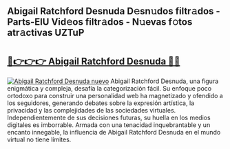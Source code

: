 ## Abigail Ratchford Desnuda D𝚎sn𝚞dos filtr𝚊dos - Parts-ElU Vid𝚎os filtr𝚊dos - N𝚞evas f𝚘tos atr𝚊ctivas UZTuP

# <h2><a href="http://mb8zfz8.tromn.icu/?c=Abigail+Ratchford+Desnuda">🔗👉👉👉 Abigail Ratchford Desnuda 🔗🔗</a></h2>

[![Abigail Ratchford Desnuda nuevo](https://i.imgur.com/pEAQMta.gif)](http://mb8zfz8.tromn.icu/?c=Abigail+Ratchford+Desnuda)
Abigail Ratchford Desnuda, una figura enigmática y compleja, desafía la categorización fácil. Su enfoque poco ortodoxo para construir una personalidad web ha magnetizado y ofendido a los seguidores, generando debates sobre la expresión artística, la privacidad y las complejidades de las sociedades virtuales. Independientemente de sus decisiones futuras, su huella en los medios digitales es imborrable. Armada con una tenacidad inquebrantable y un encanto innegable, la influencia de Abigail Ratchford Desnuda en el mundo virtual no tiene límites.
